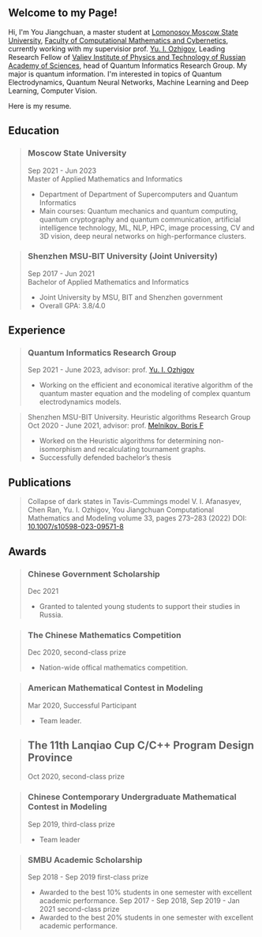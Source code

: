 ## Welcome to my Page!  
Hi, I'm You Jiangchuan, a master student at [Lomonosov Moscow State University](https://www.msu.ru/en/), [Faculty of Computational Mathematics and Cybernetics](https://cs.msu.ru/en), currently working with my supervisior prof. [Yu. I. Ozhigov](https://ru.wikipedia.org/wiki/%D0%9E%D0%B6%D0%B8%D0%B3%D0%BE%D0%B2,_%D0%AE%D1%80%D0%B8%D0%B9_%D0%98%D0%B3%D0%BE%D1%80%D0%B5%D0%B2%D0%B8%D1%87), Leading Research Fellow of [Valiev Institute of Physics and Technology of Russian Academy
of Sciences](https://ftian.ru/en/), head of Quantum Informatics Research Group. My major is quantum information. I'm interested in topics of Quantum Electrodynamics, Quantum Neural Networks, Machine Learning and Deep Learning, Computer Vision.

Here is my resume.

## Education
> ### Moscow State University  
> Sep 2021 - Jun 2023  
> Master of Applied Mathematics and Informatics  
> - Department of Department of Supercomputers and Quantum Informatics
> - Main courses: Quantum mechanics and quantum computing, quantum cryptography and quantum communication, artificial intelligence technology, ML, NLP, HPC, image processing, CV and 3D vision, deep neural networks on high-performance clusters.

> ### Shenzhen MSU‐BIT University (Joint University)
> Sep 2017 - Jun 2021  
> Bachelor of Applied Mathematics and Informatics  
> - Joint University by MSU, BIT and Shenzhen government  
> - Overall GPA: 3.8/4.0  


## Experience
> ### Quantum Informatics Research Group
> Sep 2021 - June 2023, advisor: prof. [Yu. I. Ozhigov](https://ru.wikipedia.org/wiki/%D0%9E%D0%B6%D0%B8%D0%B3%D0%BE%D0%B2,_%D0%AE%D1%80%D0%B8%D0%B9_%D0%98%D0%B3%D0%BE%D1%80%D0%B5%D0%B2%D0%B8%D1%87)
> - Working on the efficient and economical iterative algorithm of the quantum master equation and the modeling of complex quantum electrodynamics models.

> Shenzhen MSU-BIT University. Heuristic algorithms Research Group 
> Oct 2020 - June 2021, advisor: prof. [Melnikov, Boris F](https://www.mathnet.ru/php/person.phtml?personid=27967&option_lang=eng) 
> - Worked on the Heuristic algorithms for determining non-isomorphism and recalculating tournament graphs.
> - Successfully defended bachelor’s thesis



## Publications
> Collapse of dark states in Tavis-Cummings model
> V. I. Afanasyev, Chen Ran, Yu. I. Ozhigov, You Jiangchuan
> Computational Mathematics and Modeling volume 33, pages 273–283 (2022)
> DOI: [10.1007/s10598-023-09571-8](https://doi.org/10.1007/s10598-023-09571-8)

## Awards 
> ### Chinese Government Scholarship
> Dec 2021  
> - Granted to talented young students to support their studies in Russia.

> ### The Chinese Mathematics Competition
> Dec 2020, second-class prize
> - Nation-wide offical mathematics competition.

> ### American Mathematical Contest in Modeling  
> Mar 2020, Successful Participant
> - Team leader.

> ## The 11th Lanqiao Cup C/C++ Program Design Province
>  Oct 2020, second-class prize

> ### Chinese Contemporary Undergraduate Mathematical Contest in Modeling  
> Sep 2019, third-class prize
> - Team leader

> ### SMBU Academic Scholarship
> Sep 2018 - Sep 2019 first-class prize
> - Awarded to the best 10% students in one semester with excellent academic performance.
> Sep 2017 - Sep 2018, Sep 2019 - Jan 2021 second-class prize
> - Awarded to the best 20% students in one semester with excellent academic performance.








